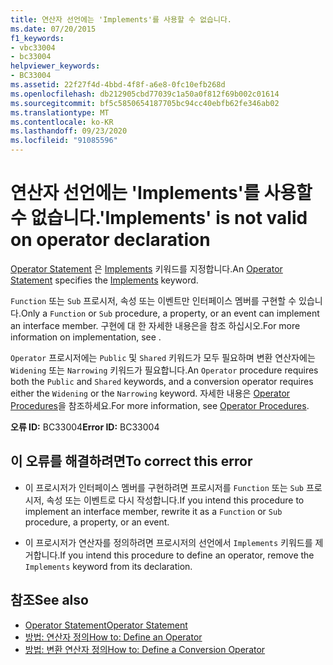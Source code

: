 ```yaml
---
title: 연산자 선언에는 'Implements'를 사용할 수 없습니다.
ms.date: 07/20/2015
f1_keywords:
- vbc33004
- bc33004
helpviewer_keywords:
- BC33004
ms.assetid: 22f27f4d-4bbd-4f8f-a6e8-0fc10efb268d
ms.openlocfilehash: db212905cbd77039c1a50a0f812f69b002c01614
ms.sourcegitcommit: bf5c5850654187705bc94cc40ebfb62fe346ab02
ms.translationtype: MT
ms.contentlocale: ko-KR
ms.lasthandoff: 09/23/2020
ms.locfileid: "91085596"
---
```

# <a name="implements-is-not-valid-on-operator-declaration"></a><span data-ttu-id="05b60-102">연산자 선언에는 'Implements'를 사용할 수 없습니다.</span><span class="sxs-lookup"><span data-stu-id="05b60-102">'Implements' is not valid on operator declaration</span></span>

<span data-ttu-id="05b60-103">[Operator Statement](../language-reference/statements/operator-statement.md) 은 [Implements](../language-reference/statements/implements-clause.md) 키워드를 지정합니다.</span><span class="sxs-lookup"><span data-stu-id="05b60-103">An [Operator Statement](../language-reference/statements/operator-statement.md) specifies the [Implements](../language-reference/statements/implements-clause.md) keyword.</span></span>  
  
 <span data-ttu-id="05b60-104">`Function` 또는 `Sub` 프로시저, 속성 또는 이벤트만 인터페이스 멤버를 구현할 수 있습니다.</span><span class="sxs-lookup"><span data-stu-id="05b60-104">Only a `Function` or `Sub` procedure, a property, or an event can implement an interface member.</span></span> <span data-ttu-id="05b60-105">구현에 대 한 자세한 내용은을 참조 하십시오.</span><span class="sxs-lookup"><span data-stu-id="05b60-105">For more information on implementation, see .</span></span>  
  
 <span data-ttu-id="05b60-106">`Operator` 프로시저에는 `Public` 및 `Shared` 키워드가 모두 필요하며 변환 연산자에는 `Widening` 또는 `Narrowing` 키워드가 필요합니다.</span><span class="sxs-lookup"><span data-stu-id="05b60-106">An `Operator` procedure requires both the `Public` and `Shared` keywords, and a conversion operator requires either the `Widening` or the `Narrowing` keyword.</span></span> <span data-ttu-id="05b60-107">자세한 내용은 [Operator Procedures](../programming-guide/language-features/procedures/operator-procedures.md)을 참조하세요.</span><span class="sxs-lookup"><span data-stu-id="05b60-107">For more information, see [Operator Procedures](../programming-guide/language-features/procedures/operator-procedures.md).</span></span>  
  
 <span data-ttu-id="05b60-108">**오류 ID:** BC33004</span><span class="sxs-lookup"><span data-stu-id="05b60-108">**Error ID:** BC33004</span></span>  
  
## <a name="to-correct-this-error"></a><span data-ttu-id="05b60-109">이 오류를 해결하려면</span><span class="sxs-lookup"><span data-stu-id="05b60-109">To correct this error</span></span>  
  
- <span data-ttu-id="05b60-110">이 프로시저가 인터페이스 멤버를 구현하려면 프로시저를 `Function` 또는 `Sub` 프로시저, 속성 또는 이벤트로 다시 작성합니다.</span><span class="sxs-lookup"><span data-stu-id="05b60-110">If you intend this procedure to implement an interface member, rewrite it as a `Function` or `Sub` procedure, a property, or an event.</span></span>  
  
- <span data-ttu-id="05b60-111">이 프로시저가 연산자를 정의하려면 프로시저의 선언에서 `Implements` 키워드를 제거합니다.</span><span class="sxs-lookup"><span data-stu-id="05b60-111">If you intend this procedure to define an operator, remove the `Implements` keyword from its declaration.</span></span>  
  
## <a name="see-also"></a><span data-ttu-id="05b60-112">참조</span><span class="sxs-lookup"><span data-stu-id="05b60-112">See also</span></span>

- [<span data-ttu-id="05b60-113">Operator Statement</span><span class="sxs-lookup"><span data-stu-id="05b60-113">Operator Statement</span></span>](../language-reference/statements/operator-statement.md)
- [<span data-ttu-id="05b60-114">방법: 연산자 정의</span><span class="sxs-lookup"><span data-stu-id="05b60-114">How to: Define an Operator</span></span>](../programming-guide/language-features/procedures/how-to-define-an-operator.md)
- [<span data-ttu-id="05b60-115">방법: 변환 연산자 정의</span><span class="sxs-lookup"><span data-stu-id="05b60-115">How to: Define a Conversion Operator</span></span>](../programming-guide/language-features/procedures/how-to-define-a-conversion-operator.md)
